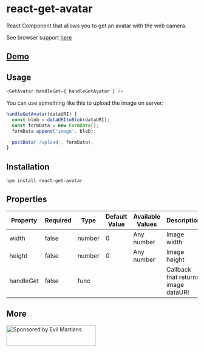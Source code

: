 # react-get-avatar

React Component that allows you to get an avatar with the web camera.

See browser support [here](http://caniuse.com/#feat=stream)


## [Demo](https://askd.github.io/react-get-avatar/)


## Usage

```javascript
<GetAvatar handleGet={ handleGetAvatar } />
```

You can use something like this to upload the image on server:

```javascript
handleGetAvatar(dataURI) {
  const blob = dataURItoBlob(dataURI);
  const formData = new FormData();
  formData.append('image', blob);

  postData('/upload', formData);
}
```

## Installation

```
npm install react-get-avatar
```

## Properties

| Property | Required | Type | Default Value  | Available Values  | Description |
| ----- | ----- | ----- | ----- | ----- | ----- |
| width | false | number | 0 | Any number | Image width  |
| height | false | number | 0 | Any number | Image height |
| handleGet | false | func |  |  | Callback that returns image dataURI |

## More

<a href="https://evilmartians.com/?utm_source=getavatar">
  <img src="https://evilmartians.com/badges/sponsored-by-evil-martians.svg"
       alt="Sponsored by Evil Martians" width="236" height="54">
</a>
